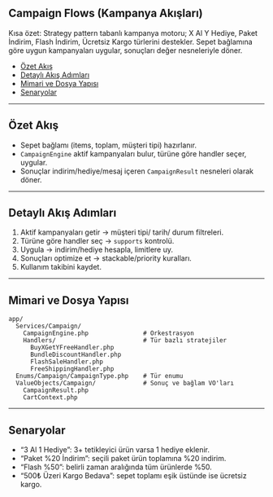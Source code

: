 ## Campaign Flows (Kampanya Akışları)

Kısa özet: Strategy pattern tabanlı kampanya motoru; X Al Y Hediye, Paket İndirim, Flash İndirim, Ücretsiz Kargo türlerini destekler. Sepet bağlamına göre uygun kampanyaları uygular, sonuçları değer nesneleriyle döner.

- [Özet Akış](#özet-akış)
- [Detaylı Akış Adımları](#detaylı-akış-adımları)
- [Mimari ve Dosya Yapısı](#mimari-ve-dosya-yapısı)
- [Senaryolar](#senaryolar)

---

## Özet Akış

- Sepet bağlamı (items, toplam, müşteri tipi) hazırlanır.
- `CampaignEngine` aktif kampanyaları bulur, türüne göre handler seçer, uygular.
- Sonuçlar indirim/hediye/mesaj içeren `CampaignResult` nesneleri olarak döner.

---

## Detaylı Akış Adımları

1) Aktif kampanyaları getir → müşteri tipi/ tarih/ durum filtreleri.
2) Türüne göre handler seç → `supports` kontrolü.
3) Uygula → indirim/hediye hesapla, limitlere uy.
4) Sonuçları optimize et → stackable/priority kuralları.
5) Kullanım takibini kaydet.

---

## Mimari ve Dosya Yapısı

```text
app/
  Services/Campaign/
    CampaignEngine.php               # Orkestrasyon
    Handlers/                        # Tür bazlı stratejiler
      BuyXGetYFreeHandler.php
      BundleDiscountHandler.php
      FlashSaleHandler.php
      FreeShippingHandler.php
  Enums/Campaign/CampaignType.php    # Tür enumu
  ValueObjects/Campaign/             # Sonuç ve bağlam VO'ları
    CampaignResult.php
    CartContext.php
```

---

## Senaryolar

- “3 Al 1 Hediye”: 3+ tetikleyici ürün varsa 1 hediye eklenir.
- “Paket %20 İndirim”: seçili paket ürün toplamına %20 indirim.
- “Flash %50”: belirli zaman aralığında tüm ürünlerde %50.
- “500₺ Üzeri Kargo Bedava”: sepet toplamı eşik üstünde ise ücretsiz kargo.



